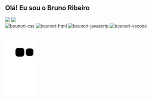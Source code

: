 ## Olá! Eu sou o Bruno Ribeiro

<div>
<img height="180em" src="https://github-readme-stats.vercel.app/api?username=beunori&show_icons=true&theme=midnight-purple" />

<img height="180em" src="https://github-readme-stats.vercel.app/api/top-langs/?username=beunori&layout=compact&theme=midnight-purple" />
</div>


<div>
<img align="center" alt="beunori-css" height="30" width="40" src="https://cdn.jsdelivr.net/gh/devicons/devicon/icons/css3/css3-original.svg" />
<img align="center" alt="beunori-html" height="30" width="40" src="https://cdn.jsdelivr.net/gh/devicons/devicon/icons/html5/html5-original.svg" />
<img align="center" alt="beunori-javascrip" height="30" width="40" src="https://cdn.jsdelivr.net/gh/devicons/devicon/icons/javascript/javascript-original.svg" />
<img align="center" alt="beunori-vscode" height="30" width="40" src="https://cdn.jsdelivr.net/gh/devicons/devicon/icons/vscode/vscode-original.svg" />
</div>

##

![GitHub Contribution Grid Snake](https://github.com/beunori/beunori/blob/preview/github-contribution-grid-snake-dark.svg)
